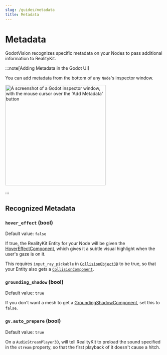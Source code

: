 ```yaml
---
slug: /guides/metadata
title: Metadata
---
```


# Metadata

GodotVision recognizes specific metadata on your Nodes to pass additional information to RealityKit.

:::note[Adding Metadata in the Godot UI]

You can add metadata from the bottom of any `Node`'s inspector window.

<img alt="A screenshot of a Godot inspector window, with the mouse cursor over the 'Add Metadata' button" src="/img/inspector_metadata.jpg" height="320"></img>

:::

## Recognized Metadata

### `hover_effect` (bool)

Default value: `false`

If true, the RealityKit Entity for your Node will be given the [HoverEffectComponent](https://developer.apple.com/documentation/realitykit/hovereffectcomponent), which gives it a subtle visual highlight when the user's gaze is on it.

This requires `input_ray_pickable` in [`CollisionObject3D`](https://docs.godotengine.org/en/stable/classes/class_collisionobject3d.html) to be true, so that your Entity also gets a [`CollisionComponent`](https://developer.apple.com/documentation/realitykit/collisioncomponent).

### `grounding_shadow` (bool)

Default value: `true`

If you don't want a mesh to get a [GroundingShadowComponent](https://developer.apple.com/documentation/realitykit/groundingshadowcomponent), set this to `false`.

### `gv.auto_prepare` (bool)

Default value: `true`

On a `AudioStreamPlayer3D`, will tell RealityKit to preload the sound specified in the `stream` property, so that the first playback of it doesn't cause a hitch.